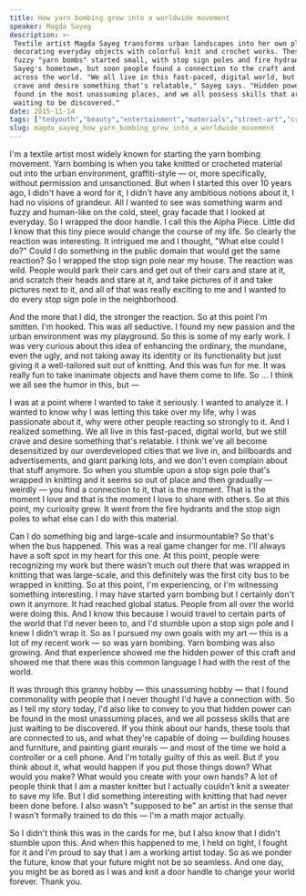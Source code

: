 ```yaml
---
title: How yarn bombing grew into a worldwide movement
speaker: Magda Sayeg
description: >-
 Textile artist Magda Sayeg transforms urban landscapes into her own playground by
 decorating everyday objects with colorful knit and crochet works. These warm,
 fuzzy "yarn bombs" started small, with stop sign poles and fire hydrants in
 Sayeg's hometown, but soon people found a connection to the craft and spread it
 across the world. "We all live in this fast-paced, digital world, but we still
 crave and desire something that's relatable," Sayeg says. "Hidden power can be
 found in the most unassuming places, and we all possess skills that are just
 waiting to be discovered."
date: 2015-11-14
tags: ["tedyouth","beauty","entertainment","materials","street-art","creativity","community","public-spaces"]
slug: magda_sayeg_how_yarn_bombing_grew_into_a_worldwide_movement
---
```


I'm a textile artist most widely known for starting the yarn bombing movement. Yarn
bombing is when you take knitted or crocheted material out into the urban environment,
graffiti-style — or, more specifically, without permission and unsanctioned. But when I
started this over 10 years ago, I didn't have a word for it, I didn't have any ambitious
notions about it, I had no visions of grandeur. All I wanted to see was something warm and
fuzzy and human-like on the cold, steel, gray facade that I looked at everyday. So I
wrapped the door handle. I call this the Alpha Piece. Little did I know that this tiny
piece would change the course of my life. So clearly the reaction was interesting. It
intrigued me and I thought, "What else could I do?" Could I do something in the public
domain that would get the same reaction? So I wrapped the stop sign pole near my house.
The reaction was wild. People would park their cars and get out of their cars and stare at
it, and scratch their heads and stare at it, and take pictures of it and take pictures
next to it, and all of that was really exciting to me and I wanted to do every stop sign
pole in the neighborhood.

And the more that I did, the stronger the reaction. So at this point I'm smitten. I'm
hooked. This was all seductive. I found my new passion and the urban environment was my
playground. So this is some of my early work. I was very curious about this idea of
enhancing the ordinary, the mundane, even the ugly, and not taking away its identity or
its functionality but just giving it a well-tailored suit out of knitting. And this was
fun for me. It was really fun to take inanimate objects and have them come to life. So ...
I think we all see the humor in this, but —

I was at a point where I wanted to take it seriously. I wanted to analyze it. I wanted to
know why I was letting this take over my life, why I was passionate about it, why were
other people reacting so strongly to it. And I realized something. We all live in this
fast-paced, digital world, but we still crave and desire something that's relatable. I
think we've all become desensitized by our overdeveloped cities that we live in, and
billboards and advertisements, and giant parking lots, and we don't even complain about
that stuff anymore. So when you stumble upon a stop sign pole that's wrapped in knitting
and it seems so out of place and then gradually — weirdly — you find a connection to it,
that is the moment. That is the moment I love and that is the moment I love to share with
others. So at this point, my curiosity grew. It went from the fire hydrants and the stop
sign poles to what else can I do with this material.

Can I do something big and large-scale and insurmountable? So that's when the bus happened.
This was a real game changer for me. I'll always have a soft spot in my heart for this
one. At this point, people were recognizing my work but there wasn't much out there that
was wrapped in knitting that was large-scale, and this definitely was the first city bus
to be wrapped in knitting. So at this point, I'm experiencing, or I'm witnessing something
interesting. I may have started yarn bombing but I certainly don't own it anymore. It had
reached global status. People from all over the world were doing this. And I know this
because I would travel to certain parts of the world that I'd never been to, and I'd
stumble upon a stop sign pole and I knew I didn't wrap it. So as I pursued my own goals
with my art — this is a lot of my recent work — so was yarn bombing. Yarn bombing was also
growing. And that experience showed me the hidden power of this craft and showed me that
there was this common language I had with the rest of the world.

It was through this granny hobby — this unassuming hobby — that I found commonality with
people that I never thought I'd have a connection with. So as I tell my story today, I'd
also like to convey to you that hidden power can be found in the most unassuming places,
and we all possess skills that are just waiting to be discovered. If you think about our
hands, these tools that are connected to us, and what they're capable of doing — building
houses and furniture, and painting giant murals — and most of the time we hold a
controller or a cell phone. And I'm totally guilty of this as well. But if you think about
it, what would happen if you put those things down? What would you make? What would you
create with your own hands? A lot of people think that I am a master knitter but I actually
couldn't knit a sweater to save my life. But I did something interesting with knitting
that had never been done before. I also wasn't "supposed to be" an artist in the sense that
I wasn't formally trained to do this — I'm a math major actually.

So I didn't think this was in the cards for me, but I also know that I didn't stumble upon
this. And when this happened to me, I held on tight, I fought for it and I'm proud to say
that I am a working artist today. So as we ponder the future, know that your future might
not be so seamless. And one day, you might be as bored as I was and knit a door handle to
change your world forever. Thank you.

<!--
ad_duration=3.33
comment_count=31
event="TEDYouth 2015"
external_start_time=0
intro_duration=11.82
is_subtitle_required="False"
is_talk_featured="True"
language="en"
language_swap="False"
native_language="en"
number_of_related_talks=6
number_of_speakers=1
number_of_subtitled_videos=29
number_of_tags=8
number_of_talk_download_languages=29
number_of_talk_more_resources=0
number_of_talk_recommendations=0
number_of_talks_take_actions=0
post_ad_duration=0.83
published_timestamp="2016-03-01 16:04:52"
recording_date="2015-11-14"
speaker_description="Textile artist"
speaker_is_published=1
speaker_name="Magda Sayeg"
talk_name="How yarn bombing grew into a worldwide movement"
talks_tags=["tedyouth","beauty","entertainment","materials","street-art","creativity","community","public-spaces"]
url_audio="https://download.ted.com/talks/MagdaSayeg_2015Y.mp3?apikey=acme-roadrunner"
url_photo_speaker="https://pe.tedcdn.com/images/ted/e19689e454099e71df171251ca38581faaa437f3_254x191.jpg"
url_photo_talk="https://s3.amazonaws.com/talkstar-photos/uploads/fe80ff32-2a39-4c6d-8a04-693ef9088e8b/MagdaSayeg_2015Y-embed.jpg"
url_webpage="https://www.ted.com/talks/magda_sayeg_how_yarn_bombing_grew_into_a_worldwide_movement"
video_type_name="TED Stage Talk"
-->